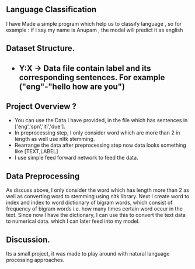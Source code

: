<h2>Language Classification</h2>
<p> I have Made a simple program which help us to classify language , so for  example : if i say my name is Anupam , the model will predict it as english </p>
<h2> Dataset Structure. <h2>
  <ul>
    <li>Y:X ->  Data file contain label and its corresponding sentences. For example ("eng"-"hello how are you")</li>
  </ul>
<h2> Project Overview ?</h2>
<ul>
  <li>You can use the Data I have provided, in the file which has sentences in ['eng','spn','itl','due']. </li>
  <li>In preprocessing step, I only consider word which are more than 2 in length as well use nltk stemming.</li>
  <li> Rearrange the data after preprocessing step now data looks something like [TEXT,LABEL]</li>
  <li> I use simple feed forward network to feed the data.</li> 
</ul>
  <h2>Data Preprocessing</h2>
  As discuss above, I only consider the word which has length more than 2 as well as converting word to stemming using nltk library.
  Next I create word to index and index to word dictionary of bigram words, which consist of frequency of bigram words i.e. how many times certain word occur in the text.
  Since now I have the dictionary, I can use this to convert the text data to numerical data. which I can later feed into my model. 
  
  <h2>Discussion.</h2>
  Its a small project, it was made to play around with natural language processing approaches.
